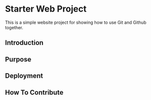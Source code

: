 # Starter Web Project

This is a simple website project for showing how to use Git and Github together.
## Introduction

## Purpose

## Deployment

## How To Contribute